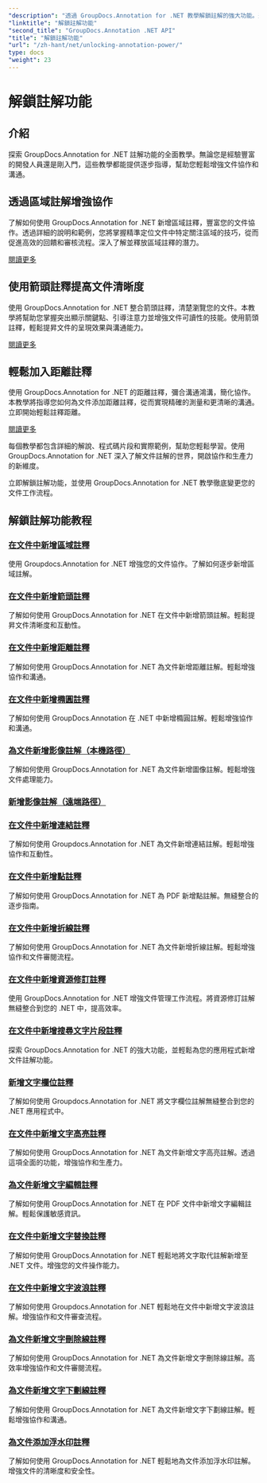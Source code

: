 ```yaml
---
"description": "透過 GroupDocs.Annotation for .NET 教學解鎖註解的強大功能。逐步學習如何加入各種註釋，輕鬆增強協作。"
"linktitle": "解鎖註解功能"
"second_title": "GroupDocs.Annotation .NET API"
"title": "解鎖註解功能"
"url": "/zh-hant/net/unlocking-annotation-power/"
type: docs
"weight": 23
---
```


# 解鎖註解功能

## 介紹

探索 GroupDocs.Annotation for .NET 註解功能的全面教學。無論您是經驗豐富的開發人員還是剛入門，這些教學都能提供逐步指導，幫助您輕鬆增強文件協作和溝通。

## 透過區域註解增強協作

了解如何使用 GroupDocs.Annotation for .NET 新增區域註釋，豐富您的文件協作。透過詳細的說明和範例，您將掌握精準定位文件中特定關注區域的技巧，從而促進高效的回饋和審核流程。深入了解並釋放區域註釋的潛力。

[閱讀更多](./add-area-annotation/)

## 使用箭頭註釋提高文件清晰度

使用 GroupDocs.Annotation for .NET 整合箭頭註釋，清楚瀏覽您的文件。本教學將幫助您掌握突出顯示關鍵點、引導注意力並增強文件可讀性的技能。使用箭頭註釋，輕鬆提昇文件的呈現效果與溝通能力。

[閱讀更多](./add-arrow-annotation/)

## 輕鬆加入距離註釋

使用 GroupDocs.Annotation for .NET 的距離註釋，彌合溝通鴻溝，簡化協作。本教學將指導您如何為文件添加距離註釋，從而實現精確的測量和更清晰的溝通。立即開始輕鬆註釋距離。

[閱讀更多](./add-distance-annotation/)

每個教學都包含詳細的解說、程式碼片段和實際範例，幫助您輕鬆學習。使用 GroupDocs.Annotation for .NET 深入了解文件註解的世界，開啟協作和生產力的新維度。

立即解鎖註解功能，並使用 GroupDocs.Annotation for .NET 教學徹底變更您的文件工作流程。

## 解鎖註解功能教程
### [在文件中新增區域註釋](./add-area-annotation/)
使用 Groupdocs.Annotation for .NET 增強您的文件協作。了解如何逐步新增區域註解。
### [在文件中新增箭頭註釋](./add-arrow-annotation/)
了解如何使用 GroupDocs.Annotation for .NET 在文件中新增箭頭註解。輕鬆提昇文件清晰度和互動性。
### [在文件中新增距離註釋](./add-distance-annotation/)
了解如何使用 GroupDocs.Annotation for .NET 為文件新增距離註解。輕鬆增強協作和溝通。
### [在文件中新增橢圓註釋](./add-ellipse-annotation/)
了解如何使用 GroupDocs.Annotation 在 .NET 中新增橢圓註解。輕鬆增強協作和溝通。
### [為文件新增影像註解（本機路徑）](./add-image-annotation-local-path/)
了解如何使用 GroupDocs.Annotation for .NET 為文件新增圖像註解。輕鬆增強文件處理能力。
### [新增影像註解（遠端路徑）](./add-image-annotation-remote-path/)
### [在文件中新增連結註釋](./add-link-annotation/)
了解如何使用 Groupdocs.Annotation for .NET 為文件新增連結註解。輕鬆增強協作和互動性。
### [在文件中新增點註釋](./add-point-annotation/)
了解如何使用 GroupDocs.Annotation for .NET 為 PDF 新增點註解。無縫整合的逐步指南。
### [在文件中新增折線註釋](./add-polyline-annotation/)
了解如何使用 GroupDocs.Annotation for .NET 為文件新增折線註解。輕鬆增強協作和文件審閱流程。
### [在文件中新增資源修訂註釋](./add-resources-redaction-annotation/)
使用 GroupDocs.Annotation for .NET 增強文件管理工作流程。將資源修訂註解無縫整合到您的 .NET 中，提高效率。
### [在文件中新增搜尋文字片段註釋](./add-search-text-fragment-annotation/)
探索 GroupDocs.Annotation for .NET 的強大功能，並輕鬆為您的應用程式新增文件註解功能。
### [新增文字欄位註釋](./add-text-field-annotation/)
了解如何使用 Groupdocs.Annotation for .NET 將文字欄位註解無縫整合到您的 .NET 應用程式中。
### [在文件中新增文字高亮註釋](./add-text-highlight-annotation/)
了解如何使用 GroupDocs.Annotation for .NET 為文件新增文字高亮註解。透過這項全面的功能，增強協作和生產力。
### [為文件新增文字編輯註釋](./add-text-redaction-annotation/)
了解如何使用 GroupDocs.Annotation for .NET 在 PDF 文件中新增文字編輯註解。輕鬆保護敏感資訊。
### [在文件中新增文字替換註釋](./add-text-replacement-annotation/)
了解如何使用 GroupDocs.Annotation for .NET 輕鬆地將文字取代註解新增至 .NET 文件。增強您的文件操作能力。
### [在文件中新增文字波浪註釋](./add-text-squiggly-annotation/)
了解如何使用 Groupdocs.Annotation for .NET 輕鬆地在文件中新增文字波浪註解。增強協作和文件審查流程。
### [為文件新增文字刪除線註釋](./add-text-strikeout-annotation/)
了解如何使用 GroupDocs.Annotation for .NET 為文件新增文字刪除線註解。高效率增強協作和文件審閱流程。
### [為文件新增文字下劃線註釋](./add-text-underline-annotation/)
了解如何使用 GroupDocs.Annotation for .NET 為文件新增文字下劃線註解。輕鬆增強協作和溝通。
### [為文件添加浮水印註釋](./add-watermark-annotation/)
了解如何使用 GroupDocs.Annotation for .NET 輕鬆地為文件添加浮水印註解。增強文件的清晰度和安全性。